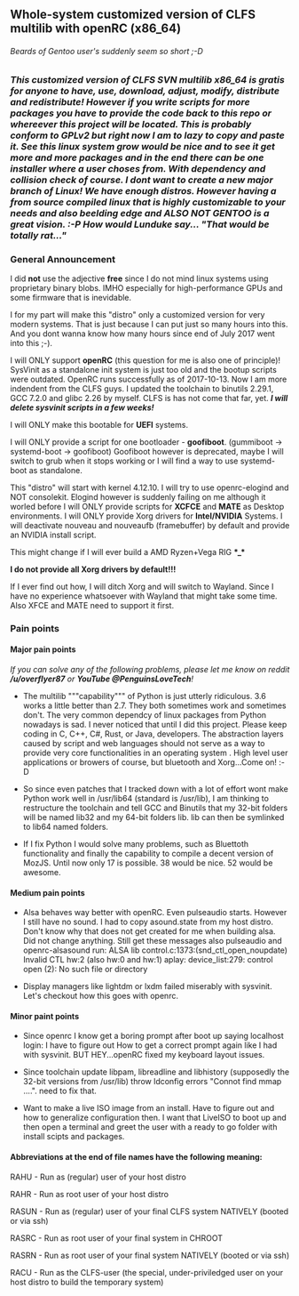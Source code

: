 ## Whole-system customized version of CLFS multilib with openRC (x86_64)

###### Beards of Gentoo user's suddenly seem so short ;-D

### *This customized version of CLFS SVN multilib x86_64 is gratis for anyone to have, use, download, adjust, modify, distribute and redistribute! However if you write scripts for more packages you have to provide the code back to this repo or whereever this project will be located. This is probably conform to GPLv2 but right now I am to lazy to copy and paste it. See this linux system grow would be nice and to see it get more and more packages and in the end there can be one installer where a user choses from. With dependency and collision check of course. I dont want to create a new major branch of Linux! We have enough distros. However having a from source compiled linux that is highly customizable to your needs and also beelding edge and ALSO NOT GENTOO is a great vision. :-P How would Lunduke say... "That would be totally rat..."*

### General Announcement
I did **not** use the adjective **free** since I do not mind linux systems using proprietary binary blobs. IMHO especially for high-performance GPUs and some firmware that is inevidable.

I for my part will make this "distro" only a customized version for very modern systems. That is just because I can put just so many hours into this. And you dont wanna know how many hours since end of July 2017 went into this ;-).

I will ONLY support **openRC** (this question for me is also one of principle)!
SysVinit as a standalone init system is just too old and the bootup scripts were outdated. OpenRC runs successfully as of        2017-10-13. Now I am more indendent from the CLFS guys. I updated the toolchain to binutils 2.29.1, GCC 7.2.0 and glibc 2.26 by myself. CLFS is has not come that far, yet. **_I will delete sysvinit scripts in a few weeks!_**

I will ONLY make this bootable for **UEFI** systems.

I will ONLY provide a script for one bootloader - **goofiboot**. (gummiboot -> systemd-boot -> goofiboot)
Goofiboot however is deprecated, maybe I will switch to grub when it stops working or I will find a way to use systemd-boot as standalone.

This "distro" will start with kernel 4.12.10.
I will try to use openrc-elogind and NOT consolekit. Elogind however is suddenly failing on me although it worled before
I will ONLY provide scripts for **XCFCE** and **MATE** as Desktop environments.
I will ONLY provide Xorg drivers for **Intel/NVIDIA** Systems.
I will deactivate nouveau and nouveaufb (framebuffer) by default and provide an NVIDIA install script.

This might change if I will ever build a AMD Ryzen+Vega RIG __*__**_**__*__

**I do not provide all Xorg drivers by default!!!**

If I ever find out how, I will ditch Xorg and will switch to Wayland. Since I have no experience whatsoever with Wayland that might take some time. Also XFCE and MATE need to support it first.

### Pain points

#### Major pain points 

*If you can solve any of the following problems, please let me know on reddit __/u/overflyer87__ or __YouTube @PenguinsLoveTech__!*

* The multilib """capability""" of Python is just utterly ridiculous. 3.6 works a little better than 2.7. They both sometimes work and sometimes don't. The very common dependcy of linux packages from Python nowadays is sad. I never noticed that until I did this project. Please keep coding in C, C++, C#, Rust, or Java, developers. The abstraction layers caused by script and web languages should not serve as a way to provide very core functionalities in an operating system  </rant>. High level user applications or browers of course, but bluetooth and Xorg...Come on! :-D

* So since even patches that I tracked down with a lot of effort wont make Python work well in /usr/lib64 (standard is /usr/lib), I am thinking to restructure the toolchain and tell GCC and Binutils that my 32-bit folders will be named lib32 and my 64-bit folders lib. lib can then be symlinked to lib64 named folders.

* If I fix Python I would solve many problems, such as Bluettoth functionality and finally the capability to compile a decent version of MozJS. Until now only 17 is possible. 38 would be nice. 52 would be awesome.

#### Medium pain points

* Alsa behaves way better with openRC. Even pulseaudio starts. However I still have no sound. I had to copy asound.state from my host distro. Don't know why that does not get created for me when building alsa. Did not change anything. Still get these messages also pulseaudio and openrc-alsasound run: 
ALSA lib control.c:1373:(snd_ctl_open_noupdate) Invalid CTL hw:2 (also hw:0 and hw:1)
aplay: device_list:279: control open (2): No such file or directory

* Display managers like lightdm or lxdm failed miserably with sysvinit. Let's checkout how this goes with openrc.

#### Minor paint points

* Since openrc I know get a boring prompt after boot up saying localhost login: I have to figure out How to get a correct prompt again like I had with sysvinit. BUT HEY...openRC fixed my keyboard layout issues.

* Since toolchain update libpam, libreadline and libhistory (supposedly the 32-bit versions from /usr/lib) throw ldconfig errors "Connot find mmap ....". need to fix that.

* Want to make a live ISO image from an install. Have to figure out and how to generalize configuration then. I want that LiveISO to boot up and then open a terminal and greet the user with a ready to go folder with install scipts and packages.

#### Abbreviations at the end of file names have the following meaning:

RAHU - Run as (regular) user of your host distro

RAHR - Run as root user of your host distro

RASUN - Run as (regular) user of your final CLFS system NATIVELY (booted or via ssh)

RASRC - Run as root user of your final system in CHROOT

RASRN - Run as root user of your final system NATIVELY (booted or via ssh)

RACU - Run as the CLFS-user (the special, under-priviledged user on your host distro to build the temporary system)
